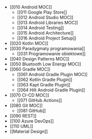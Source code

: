 - [[010 Android MOC]]
	- [[011 Google Play Store]]
	- [[012 Android Studio MOC]]
	- [[013 Android Libraries MOC]]
	- [[014 Android Testing]]
	- [[015 Android Architecture]]
	- [[016 Android Project Setup]]
- [[020 Kotlin MOC]]
- [[030 Paradygmaty programowania]]
	- [[031 Programowanie obiektowe]]
- [[040 Design Patterns MOC]]
- [[050 Bluetooth Low Energy MOC]]
- [[060 Gradle MOC]]
	- [[061 Android Gradle Plugin MOC]]
	- [[062 Kotlin Gradle Plugin]]
	- [[063 Kapt Gradle Plugin]]
	- [[064 Hilt Android Gradle Plugin]]
- [[070 CI-CD MOC]]
	- [[071 GitHub Actions]]
- [[080 Git MOC]]
	- [[081 GitHub]]
- [[090 REST]]
- [[100 Azure DevOps]]
- [[110 UML]]
- [[Material Design]]
